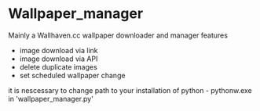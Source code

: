 # Wallpaper_manager

Mainly a Wallhaven.cc wallpaper downloader and manager
features
 - image download via link
 - image download via API
 - delete duplicate images
 - set scheduled wallpaper change

it is nescessary to change path to your installation of python - pythonw.exe in 'wallpaper_manager.py'

